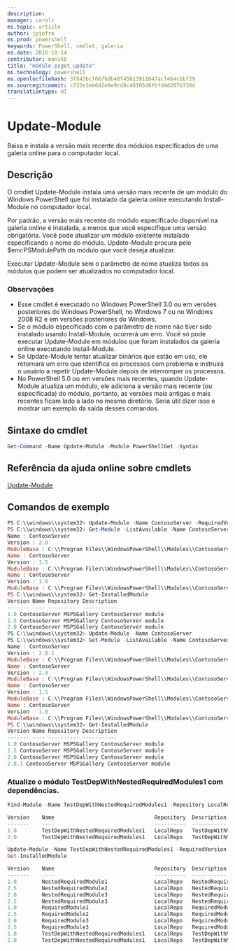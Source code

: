 ```yaml
---
description: 
manager: carolz
ms.topic: article
author: jpjofre
ms.prod: powershell
keywords: PowerShell, cmdlet, galeria
ms.date: 2016-10-14
contributor: manikb
title: "módulo psget_update"
ms.technology: powershell
ms.openlocfilehash: 3f843bcf667bdb40f45613911647acf464cbbf29
ms.sourcegitcommit: c732e3ee6d2e0e9cd8c40105d6fbfd4d207b730d
translationtype: HT
---
```

# <a name="update-module"></a>Update-Module

Baixa e instala a versão mais recente dos módulos especificados de uma galeria online para o computador local.

## <a name="description"></a>Descrição

O cmdlet Update-Module instala uma versão mais recente de um módulo do Windows PowerShell que foi instalado da galeria online executando Install-Module no computador local.

Por padrão, a versão mais recente do módulo especificado disponível na galeria online é instalada, a menos que você especifique uma versão obrigatória. Você pode atualizar um módulo existente instalado especificando o nome do módulo. Update-Module procura pelo $env:PSModulePath do módulo que você deseja atualizar.

Executar Update-Module sem o parâmetro de nome atualiza todos os módulos que podem ser atualizados no computador local.

### <a name="notes"></a>Observações

- Esse cmdlet é executado no Windows PowerShell 3.0 ou em versões posteriores do Windows PowerShell, no Windows 7 ou no Windows 2008 R2 e em versões posteriores do Windows.
- Se o módulo especificado com o parâmetro de nome não tiver sido instalado usando Install-Module, ocorrerá um erro. Você só pode executar Update-Module em módulos que foram instalados da galeria online executando Install-Module.
- Se Update-Module tentar atualizar binários que estão em uso, ele retornará um erro que identifica os processos com problema e instruirá o usuário a repetir Update-Module depois de interromper os processos.
- No PowerShell 5.0 ou em versões mais recentes, quando Update-Module atualiza um módulo, ele adiciona a versão mais recente (ou especificada) do módulo, portanto, as versões mais antigas e mais recentes ficam lado a lado no mesmo diretório. Seria útil dizer isso e mostrar um exemplo da saída desses comandos.


## <a name="cmdlet-syntax"></a>Sintaxe do cmdlet
```powershell
Get-Command -Name Update-Module -Module PowerShellGet -Syntax
```

## <a name="cmdlet-online-help-reference"></a>Referência da ajuda online sobre cmdlets

[Update-Module](http://go.microsoft.com/fwlink/?LinkID=398576)


## <a name="example-commands"></a>Comandos de exemplo

```powershell
PS C:\\windows\\system32> Update-Module -Name ContosoServer -RequiredVersion 1.5
PS C:\\windows\\system32> Get-Module -ListAvailable -Name ContosoServer | Format-List Name,Version,ModuleBase
Name : ContosoServer
Version : 2.0
ModuleBase : C:\\Program Files\\WindowsPowerShell\\Modules\\ContosoServer\\2.0
Name : ContosoServer
Version : 1.5
ModuleBase : C:\\Program Files\\WindowsPowerShell\\Modules\\ContosoServer\\1.5
Name : ContosoServer
Version : 1.0
ModuleBase : C:\\Program Files\\WindowsPowerShell\\Modules\\ContosoServer\\1.0
PS C:\\windows\\system32> Get-InstalledModule
Version Name Repository Description
------- ---- ---------- -----------
1.0 ContosoServer MSPSGallery ContosoServer module
1.5 ContosoServer MSPSGallery ContosoServer module
2.0 ContosoServer MSPSGallery ContosoServer module
PS C:\\windows\\system32> Update-Module -Name ContosoServer
PS C:\\windows\\system32> Get-Module -ListAvailable -Name ContosoServer | Format-List Name,Version,ModuleBase
Name : ContosoServer
Version : 2.8.1
ModuleBase : C:\\Program Files\\WindowsPowerShell\\Modules\\ContosoServer\\2.8.1
Name : ContosoServer
Version : 2.0
ModuleBase : C:\\Program Files\\WindowsPowerShell\\Modules\\ContosoServer\\2.0
Name : ContosoServer
Version : 1.5
ModuleBase : C:\\Program Files\\WindowsPowerShell\\Modules\\ContosoServer\\1.5
Name : ContosoServer
Version : 1.0
ModuleBase : C:\\Program Files\\WindowsPowerShell\\Modules\\ContosoServer\\1.0
PS C:\\windows\\system32> Get-InstalledModule
Version Name Repository Description
------- ---- ---------- -----------
1.0 ContosoServer MSPSGallery ContosoServer module
1.5 ContosoServer MSPSGallery ContosoServer module
2.0 ContosoServer MSPSGallery ContosoServer module
2.8.1 ContosoServer MSPSGallery ContosoServer module
```


###  <a name="update-the-testdepwithnestedrequiredmodules1-module-with-dependencies"></a>Atualize o módulo TestDepWithNestedRequiredModules1 com dependências.
```powershell
Find-Module -Name TestDepWithNestedRequiredModules1 -Repository LocalRepo -AllVersions

Version    Name                                Repository  Description
-------    ----                                ----------  -----------
1.0        TestDepWithNestedRequiredModules1   LocalRepo   TestDepWithNestedRequiredModules1 module
2.0        TestDepWithNestedRequiredModules1   LocalRepo   TestDepWithNestedRequiredModules1 module

Update-Module -Name TestDepWithNestedRequiredModules1 -RequiredVersion 2.0
Get-InstalledModule

Version    Name                                Repository  Description
-------    ----                                ----------  -----------
1.0        NestedRequiredModule1               LocalRepo   NestedRequiredModule1 module
2.5        NestedRequiredModule2               LocalRepo   NestedRequiredModule2 module
2.0        NestedRequiredModule3               LocalRepo   NestedRequiredModule3 module
2.5        NestedRequiredModule3               LocalRepo   NestedRequiredModule3 module
1.0        RequiredModule1                     LocalRepo   RequiredModule1 module
2.5        RequiredModule2                     LocalRepo   RequiredModule2 module
2.0        RequiredModule3                     LocalRepo   RequiredModule3 module
2.5        RequiredModule3                     LocalRepo   RequiredModule3 module
1.0        TestDepWithNestedRequiredModules1   LocalRepo   TestDepWithNestedRequiredModules1 module
2.0        TestDepWithNestedRequiredModules1   LocalRepo   TestDepWithNestedRequiredModules1 module
```

